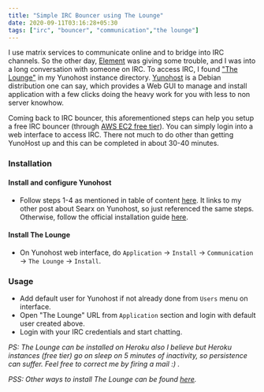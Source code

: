 ```yaml
---
title: "Simple IRC Bouncer using The Lounge"
date: 2020-09-11T03:16:28+05:30
tags: ["irc", "bouncer", "communication","the lounge"]
---
```


I use matrix services to communicate online and to bridge into IRC channels. So the other day, [Element](https://en.wikipedia.org/wiki/Element_(software)) was giving some trouble, and I was into a long conversation with someone on IRC. To access IRC, I found ["The Lounge"](https://thelounge.chat/) in my Yunohost instance directory. [Yunohost](https://yunohost.org/#/) is a Debian distribution one can say, which provides a Web GUI to manage and install application with a few clicks doing the heavy work for you with less to non server knowhow.

Coming back to IRC bouncer, this aforementioned steps can help you setup a free IRC bouncer (through [AWS EC2 free tier](https://aws.amazon.com/free/?all-free-tier.sort-by=item.additionalFields.SortRank&all-free-tier.sort-order=asc)). You can simply login into a web interface to access IRC. There not much to do other than getting YunoHost up and this can be completed in about 30-40 minutes.

### Installation

#### Install and configure Yunohost

- Follow steps 1-4 as mentioned in table of content [here](/2020/08/how-i-installed-searx-using-yunohost/). It links to my other post about Searx on Yunohost, so just referenced the same steps.
Otherwise, follow the official installation guide [here](https://yunohost.org/#/install_on_vps).

#### Install The Lounge

- On Yunohost web interface, do `Application` -> `Install` -> `Communication` -> `The Lounge` -> `Install`.


### Usage

- Add default user for Yunohost if not already done from `Users` menu on interface.
- Open "The Lounge" URL from `Application` section and login with default user created above.
- Login with your IRC credentials and start chatting.

_PS: The Lounge can be installed on Heroku also I believe but Heroku instances (free tier) go on sleep on 5 minutes of inactivity, so persistence can suffer. Feel free to correct me by firing a mail :) ._

_PSS: Other ways to install The Lounge can be found [here](https://thelounge.chat/docs/install-and-upgrade)._



